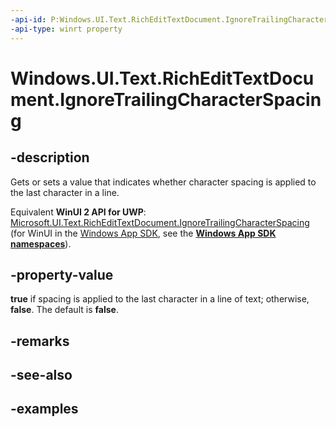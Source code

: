 ```yaml
---
-api-id: P:Windows.UI.Text.RichEditTextDocument.IgnoreTrailingCharacterSpacing
-api-type: winrt property
---
```


<!-- Property syntax.
public bool IgnoreTrailingCharacterSpacing { get;  set; }
-->

# Windows.UI.Text.RichEditTextDocument.IgnoreTrailingCharacterSpacing

## -description
Gets or sets a value that indicates whether character spacing is applied to the last character in a line.

Equivalent **WinUI 2 API for UWP**: [Microsoft.UI.Text.RichEditTextDocument.IgnoreTrailingCharacterSpacing](/windows/winui/api/microsoft.ui.text.richedittextdocument.ignoretrailingcharacterspacing) (for WinUI in the [Windows App SDK](/windows/apps/windows-app-sdk/), see the **[Windows App SDK namespaces](/windows/windows-app-sdk/api/winrt/)**).

## -property-value
**true** if spacing is applied to the last character in a line of text; otherwise, **false**. The default is **false**.

## -remarks

## -see-also

## -examples

